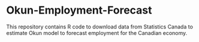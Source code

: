 # Okun-Employment-Forecast
This repository contains R code to download data from Statistics Canada to estimate Okun model to forecast employment for the Canadian economy.
